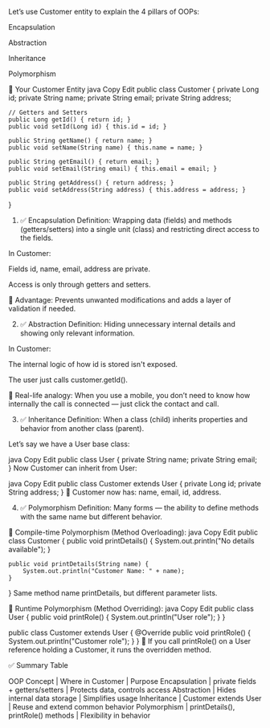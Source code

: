 Let’s use Customer entity to explain the 4 pillars of OOPs:

Encapsulation

Abstraction

Inheritance

Polymorphism

👤 Your Customer Entity
java
Copy
Edit
public class Customer {
private Long id;
private String name;
private String email;
private String address;

    // Getters and Setters
    public Long getId() { return id; }
    public void setId(Long id) { this.id = id; }

    public String getName() { return name; }
    public void setName(String name) { this.name = name; }

    public String getEmail() { return email; }
    public void setEmail(String email) { this.email = email; }

    public String getAddress() { return address; }
    public void setAddress(String address) { this.address = address; }
}

1. ✅ Encapsulation
   Definition: Wrapping data (fields) and methods (getters/setters) into a single unit (class) and restricting direct access to the fields.

In Customer:

Fields id, name, email, address are private.

Access is only through getters and setters.

📌 Advantage: Prevents unwanted modifications and adds a layer of validation if needed.

2. ✅ Abstraction
   Definition: Hiding unnecessary internal details and showing only relevant information.

In Customer:

The internal logic of how id is stored isn't exposed.

The user just calls customer.getId().

📌 Real-life analogy: When you use a mobile, you don’t need to know how internally the call is connected — just click the contact and call.

3. ✅ Inheritance
   Definition: When a class (child) inherits properties and behavior from another class (parent).

Let’s say we have a User base class:

java
Copy
Edit
public class User {
private String name;
private String email;
}
Now Customer can inherit from User:

java
Copy
Edit
public class Customer extends User {
private Long id;
private String address;
}
📌 Customer now has: name, email, id, address.

4. ✅ Polymorphism
   Definition: Many forms — the ability to define methods with the same name but different behavior.

🔸 Compile-time Polymorphism (Method Overloading):
java
Copy
Edit
public class Customer {
public void printDetails() {
System.out.println("No details available");
}

    public void printDetails(String name) {
        System.out.println("Customer Name: " + name);
    }
}
Same method name printDetails, but different parameter lists.

🔸 Runtime Polymorphism (Method Overriding):
java
Copy
Edit
public class User {
public void printRole() {
System.out.println("User role");
}
}

public class Customer extends User {
@Override
public void printRole() {
System.out.println("Customer role");
}
}
📌 If you call printRole() on a User reference holding a Customer, it runs the overridden method.

✅ Summary Table

OOP Concept | Where in Customer | Purpose
Encapsulation | private fields + getters/setters | Protects data, controls access
Abstraction | Hides internal data storage | Simplifies usage
Inheritance | Customer extends User | Reuse and extend common behavior
Polymorphism | printDetails(), printRole() methods | Flexibility in behavior
